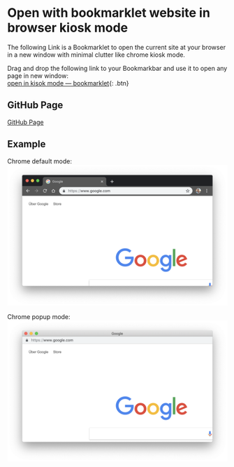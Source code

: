 # Open with bookmarklet website in browser kiosk mode

The following Link is a Bookmarklet to open the current site at your browser in a new window with minimal clutter like chrome kiosk mode.  

Drag and drop the following link to your Bookmarkbar and use it to open any page in new window:  
[open in kisok mode — bookmarklet](javascript:(function()%7Bwindow.open(window.location.href%2C%20'_blank'%2C%20'toolbar%3D0%2Clocation%3D0%2Cmenubar%3D0')%7D)() "browser kiosk mode bookmarklet"){: .btn}

## GitHub Page

[GitHub Page](https://schobner.github.io/browser-kisok-mode/)

## Example

Chrome default mode:
![before](img/preview-1.png "before")

Chrome popup mode:
![after](img/preview-2.png "after")
